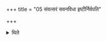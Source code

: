 +++
title = "05 संवत्सरं सवनविधा इष्टीर्निर्वपति"

+++

<details><summary>थिते</summary>

संवत्सरं सवनविधा इष्टीर्निर्वपति । आग्नेयोऽष्टाकपाल ऐन्द्र एकादशकपालो वैश्वदेवो द्वादशकपालः ५
</details>
